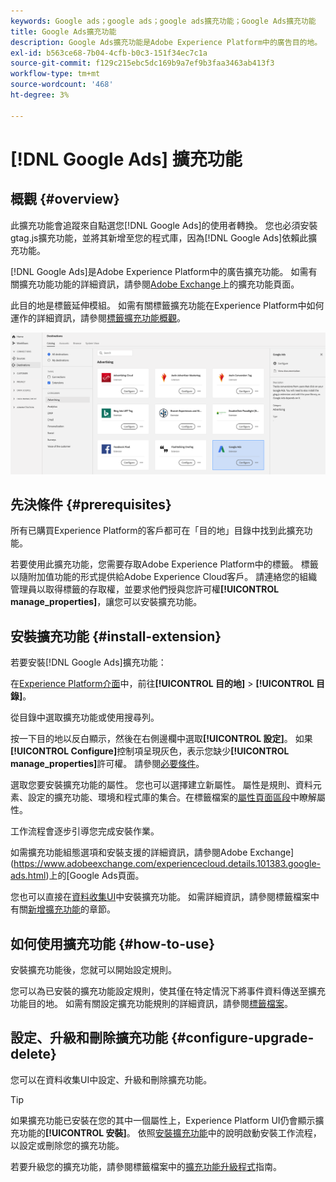 ```yaml
---
keywords: Google ads；google ads；google ads擴充功能；Google Ads擴充功能
title: Google Ads擴充功能
description: Google Ads擴充功能是Adobe Experience Platform中的廣告目的地。 如需擴充功能的相關詳細資訊，請參閱Adobe Exchange上的擴充功能頁面。
exl-id: b563ce68-7b04-4cfb-b0c3-151f34ec7c1a
source-git-commit: f129c215ebc5dc169b9a7ef9b3faa3463ab413f3
workflow-type: tm+mt
source-wordcount: '468'
ht-degree: 3%

---
```


# [!DNL Google Ads] 擴充功能

## 概觀 {#overview}

此擴充功能會追蹤來自點選您[!DNL Google Ads]的使用者轉換。 您也必須安裝gtag.js擴充功能，並將其新增至您的程式庫，因為[!DNL Google Ads]依賴此擴充功能。

[!DNL Google Ads]是Adobe Experience Platform中的廣告擴充功能。 如需有關擴充功能功能的詳細資訊，請參閱[Adobe Exchange](https://www.adobeexchange.com/experiencecloud.details.101383.google-ads.html)上的擴充功能頁面。

此目的地是標籤延伸模組。 如需有關標籤擴充功能在Experience Platform中如何運作的詳細資訊，請參閱[標籤擴充功能概觀](../launch-extensions/overview.md)。

![Google Ads延伸模組](../../assets/catalog/advertising/google-ads-extension/catalog.png)

## 先決條件 {#prerequisites}

所有已購買Experience Platform的客戶都可在「目的地」目錄中找到此擴充功能。

若要使用此擴充功能，您需要存取Adobe Experience Platform中的標籤。 標籤以隨附加值功能的形式提供給Adobe Experience Cloud客戶。 請連絡您的組織管理員以取得標籤的存取權，並要求他們授與您許可權&#x200B;**[!UICONTROL manage_properties]**，讓您可以安裝擴充功能。

## 安裝擴充功能 {#install-extension}

若要安裝[!DNL Google Ads]擴充功能：

在[Experience Platform介面](https://platform.adobe.com/)中，前往&#x200B;**[!UICONTROL 目的地]** > **[!UICONTROL 目錄]**。

從目錄中選取擴充功能或使用搜尋列。

按一下目的地以反白顯示，然後在右側邊欄中選取&#x200B;**[!UICONTROL 設定]**。 如果&#x200B;**[!UICONTROL Configure]**&#x200B;控制項呈現灰色，表示您缺少&#x200B;**[!UICONTROL manage_properties]**&#x200B;許可權。 請參閱[必要條件](#prerequisites)。

選取您要安裝擴充功能的屬性。 您也可以選擇建立新屬性。 屬性是規則、資料元素、設定的擴充功能、環境和程式庫的集合。在標籤檔案的[屬性頁面區段](../../../tags/ui/administration/companies-and-properties.md#properties-page)中瞭解屬性。

工作流程會逐步引導您完成安裝作業。

如需擴充功能組態選項和安裝支援的詳細資訊，請參閱Adobe Exchange](https://www.adobeexchange.com/experiencecloud.details.101383.google-ads.html)上的[Google Ads頁面。

您也可以直接在[資料收集UI](https://experience.adobe.com/#/data-collection/)中安裝擴充功能。 如需詳細資訊，請參閱標籤檔案中有關[新增擴充功能](../../../tags/ui/managing-resources/extensions/overview.md#add-a-new-extension)的章節。

## 如何使用擴充功能 {#how-to-use}

安裝擴充功能後，您就可以開始設定規則。

您可以為已安裝的擴充功能設定規則，使其僅在特定情況下將事件資料傳送至擴充功能目的地。 如需有關設定擴充功能規則的詳細資訊，請參閱[標籤檔案](../../../tags/ui/managing-resources/rules.md)。

## 設定、升級和刪除擴充功能 {#configure-upgrade-delete}

您可以在資料收集UI中設定、升級和刪除擴充功能。

>[!TIP]
>
>如果擴充功能已安裝在您的其中一個屬性上，Experience Platform UI仍會顯示擴充功能的&#x200B;**[!UICONTROL 安裝]**。 依照[安裝擴充功能](#install-extension)中的說明啟動安裝工作流程，以設定或刪除您的擴充功能。

若要升級您的擴充功能，請參閱標籤檔案中的[擴充功能升級程式](../../../tags/ui/managing-resources/extensions/extension-upgrade.md)指南。
